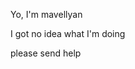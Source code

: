 Yo, I'm mavellyan

I got no idea what I'm doing

please send help

<!---
mavellyan/mavellyan is a ✨ special ✨ repository because its `README.md` (this file) appears on your GitHub profile.
You can click the Preview link to take a look at your changes.
--->
